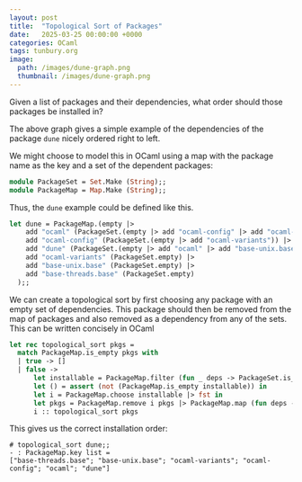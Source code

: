 ```yaml
---
layout: post
title:  "Topological Sort of Packages"
date:   2025-03-25 00:00:00 +0000
categories: OCaml
tags: tunbury.org
image:
  path: /images/dune-graph.png
  thumbnail: /images/dune-graph.png
---
```


Given a list of packages and their dependencies, what order should those packages be installed in?

The above graph gives a simple example of the dependencies of the package `dune` nicely ordered right to left.

We might choose to model this in OCaml using a map with the package name as the key and a set of the dependent packages:

```ocaml
module PackageSet = Set.Make (String);;
module PackageMap = Map.Make (String);;
```

Thus, the `dune` example could be defined like this.

```ocaml
let dune = PackageMap.(empty |>
    add "ocaml" (PackageSet.(empty |> add "ocaml-config" |> add "ocaml-variants")) |>
    add "ocaml-config" (PackageSet.(empty |> add "ocaml-variants")) |>
    add "dune" (PackageSet.(empty |> add "ocaml" |> add "base-unix.base" |> add "base-threads.base")) |>
    add "ocaml-variants" (PackageSet.empty) |>
    add "base-unix.base" (PackageSet.empty) |>
    add "base-threads.base" (PackageSet.empty)
  );;
```

We can create a topological sort by first choosing any package with an empty set of dependencies.  This package should then be removed from the map of packages and also removed as a dependency from any of the sets.  This can be written concisely in OCaml

```ocaml
let rec topological_sort pkgs =
  match PackageMap.is_empty pkgs with
  | true -> []
  | false ->
      let installable = PackageMap.filter (fun _ deps -> PackageSet.is_empty deps) pkgs in
      let () = assert (not (PackageMap.is_empty installable)) in
      let i = PackageMap.choose installable |> fst in
      let pkgs = PackageMap.remove i pkgs |> PackageMap.map (fun deps -> PackageSet.remove i deps) in
      i :: topological_sort pkgs
```

This gives us the correct installation order:

```
# topological_sort dune;;
- : PackageMap.key list =
["base-threads.base"; "base-unix.base"; "ocaml-variants"; "ocaml-config"; "ocaml"; "dune"]
```
